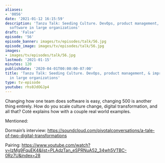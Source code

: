 ```yaml
---
aliases:
- '0056'
date: '2021-01-12 16:15:59'
description: 'Tanzu Talk: Seeding Culture. DevOps, product management, & improving
  software in large organizations'
draft: 'False'
episode: '56'
episode_banner: images/tv/episodes/talk/56.jpg
episode_image: images/tv/episodes/talk/56.jpg
images:
- images/tv/episodes/talk/56.jpg
lastmod: '2021-01-15'
minutes: 120
publishdate: '2020-04-01T00:00:00-07:00'
title: 'Tanzu Talk: Seeding Culture. DevOps, product management, & improving software
  in large organizations'
type: tv-episode
youtube: rhs0JdOGJp4
---
```


Changing how one team does software is easy, changing 500 is another thing entirely. How do you scale culture change, digital transformation, and all that? Coté explains how with a couple real world examples.

Mentioned:

Dormain’s interview: https://soundcloud.com/pivotalconversations/a-tale-of-two-digital-transformations

Pairing: https://www.youtube.com/watch?v=IzMg9FquEK4&list=PLAdzTan_eSPRNuA52_34wh5VTBC-0Rz7U&index=28
